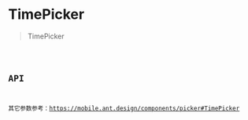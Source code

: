 <!--
 * @Author: YEYI 361936738@qq.com
 * @Date: 2024-05-21 18:59:51
 * @LastEditors: YEYI 361936738@qq.com
 * @LastEditTime: 2024-05-27 16:24:54
 * @FilePath: /antd-mobile/packages/components/docs/components/TimePicker/index.md
 * @Description: 这是默认设置,请设置`customMade`, 打开koroFileHeader查看配置 进行设置: https://github.com/OBKoro1/koro1FileHeader/wiki/%E9%85%8D%E7%BD%AE
-->

# TimePicker

> TimePicker

<code src="./demos/index.tsx" />

## API

其它参数参考：https://mobile.ant.design/components/picker#TimePicker
